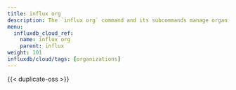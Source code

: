 ```yaml
---
title: influx org
description: The `influx org` command and its subcommands manage organization information in InfluxDB.
menu:
  influxdb_cloud_ref:
    name: influx org
    parent: influx
weight: 101
influxdb/cloud/tags: [organizations]
---
```


{{< duplicate-oss >}}
